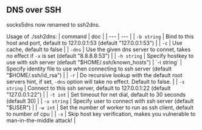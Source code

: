 DNS over SSH
---

socks5dns now renamed to ssh2dns.

Usage of ./ssh2dns:
| command | doc |
| --- | --- |
| `-b string` | Bind to this host and port, default to 127.0.0.1:53 (default "127.0.0.1:53") |
| `-c` | Use cache, default to false |
| `-dns` | Use the given dns server to connet, takes no effect if `-x` is set (default "8.8.8.8:53") |
| `-h string` | Specify hostkey to use with ssh server (default "$HOME/.ssh/known_hosts")
| `-i string` | Specify identity file to use when connecting to ssh server (default "$HOME/.ssh/id_rsa") |
| `-r` | Do recursive lookup with the default root servers hint, if set, `-dns` option will take no effect. Default to false. |
| `-s string` | Connect to this ssh server, default to 127.0.0.1:22 (default "127.0.0.1:22") |
| `-t int` | Set timeout for net dial, default to 30 seconds (default 30) |
| `-u string` | Specify user to connect with ssh server (default "$USER") |
| `-w int` | Set the number of worker to run as ssh client, default to number of cpu |
| `-x` | Skip host key verification, makes you vulnerable to man-in-the-middle attack! |
